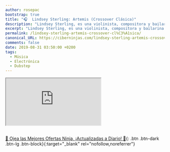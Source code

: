 ```yaml
---
author: rosepac
bootstrap: true
title: "🎧  Lindsey Sterling: Artemis (Crossover Clásica)"
description: "Lindsey Sterling, es una violinista, compositora y bailarina estadounidense. Que presenta sus actuaciones coreografiadas con el violín, a través de vídeos de Youtube."
excerpt: "Lindsey Sterling, es una violinista, compositora y bailarina estadounidense. Que presenta sus actuaciones coreografiadas con el violín, a través de vídeos de Youtube."
permalink: /lindsey-sterling-artemis-crossover-cl%C3%A1sica/
canonical_URL: https://ciberninjas.com/lindsey-sterling-artemis-crossover-cl%C3%A1sica/
comments: false
date: 2019-08-31 03:50:00 +0200
tags:
  - Música
  - Electrónica
  - Dubstep
---
```


<div class="embed-responsive embed-responsive-16by9">
  <iframe class="embed-responsive-item" src="https://www.youtube-nocookie.com/embed/VsN7E35LpJE?rel=0" allowfullscreen></iframe>
</div><br/>

[🎁 Ojea las Mejores Ofertas Ninja, ¡Actualizadas a Diario! 🛒](https://www.amazon.es/shop/cibercursos){: .btn .btn-dark .btn-lg .btn-block}{:target="_blank" rel="nofollow,noreferrer"}